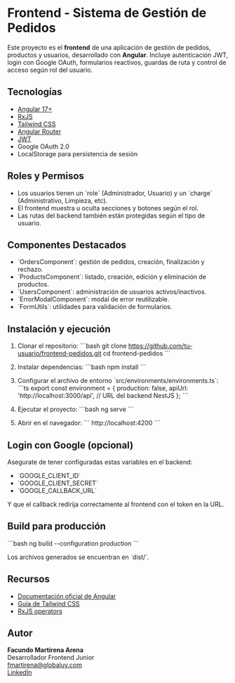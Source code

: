# Frontend - Sistema de Gestión de Pedidos

Este proyecto es el **frontend** de una aplicación de gestión de pedidos, productos y usuarios, desarrollado con **Angular**. Incluye autenticación JWT, login con Google OAuth, formularios reactivos, guardas de ruta y control de acceso según rol del usuario.

## Tecnologías

- [Angular 17+](https://angular.io/)
- [RxJS](https://rxjs.dev/)
- [Tailwind CSS](https://tailwindcss.com/)
- [Angular Router](https://angular.io/guide/router)
- [JWT](https://jwt.io/)
- Google OAuth 2.0
- LocalStorage para persistencia de sesión

## Roles y Permisos

- Los usuarios tienen un \`role\` (Administrador, Usuario) y un \`charge\` (Administrativo, Limpieza, etc).
- El frontend muestra u oculta secciones y botones según el rol.
- Las rutas del backend también están protegidas según el tipo de usuario.

## Componentes Destacados

- \`OrdersComponent\`: gestión de pedidos, creación, finalización y rechazo.
- \`ProductsComponent\`: listado, creación, edición y eliminación de productos.
- \`UsersComponent\`: administración de usuarios activos/inactivos.
- \`ErrorModalComponent\`: modal de error reutilizable.
- \`FormUtils\`: utilidades para validación de formularios.

## Instalación y ejecución

1. Clonar el repositorio:
   \`\`\`bash
   git clone https://github.com/tu-usuario/frontend-pedidos.git
   cd frontend-pedidos
   \`\`\`

2. Instalar dependencias:
   \`\`\`bash
   npm install
   \`\`\`

3. Configurar el archivo de entorno \`src/environments/environments.ts\`:
   \`\`\`ts
   export const environment = {
   production: false,
   apiUrl: 'http://localhost:3000/api', // URL del backend NestJS
   };
   \`\`\`

4. Ejecutar el proyecto:
   \`\`\`bash
   ng serve
   \`\`\`

5. Abrir en el navegador:
   \`\`\`
   http://localhost:4200
   \`\`\`

## Login con Google (opcional)

Asegurate de tener configuradas estas variables en el backend:

- \`GOOGLE_CLIENT_ID\`
- \`GOOGLE_CLIENT_SECRET\`
- \`GOOGLE_CALLBACK_URL\`

Y que el callback redirija correctamente al frontend con el token en la URL.

## Build para producción

\`\`\`bash
ng build --configuration production
\`\`\`

Los archivos generados se encuentran en \`dist/\`.

## Recursos

- [Documentación oficial de Angular](https://angular.io/docs)
- [Guía de Tailwind CSS](https://tailwindcss.com/docs)
- [RxJS operators](https://rxjs.dev/operator-decision-tree)

## Autor

**Facundo Martirena Arena**  
Desarrollador Frontend Junior  
fmartirena@globaluy.com  
[LinkedIn](https://www.linkedin.com/in/facundo-martirena-9b8109243/)
